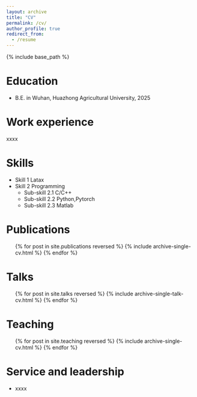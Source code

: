 ```yaml
---
layout: archive
title: "CV"
permalink: /cv/
author_profile: true
redirect_from:
  - /resume
---
```


{% include base_path %}

Education
======
* B.E. in Wuhan, Huazhong Agricultural University, 2025

Work experience
======
xxxx

Skills
======
* Skill 1 Latax
* Skill 2 Programming
  * Sub-skill 2.1 C/C++
  * Sub-skill 2.2 Python,Pytorch
  * Sub-skill 2.3 Matlab

Publications
======
  <ul>{% for post in site.publications reversed %}
    {% include archive-single-cv.html %}
  {% endfor %}</ul>
  
Talks
======
  <ul>{% for post in site.talks reversed %}
    {% include archive-single-talk-cv.html  %}
  {% endfor %}</ul>
  
Teaching
======
  <ul>{% for post in site.teaching reversed %}
    {% include archive-single-cv.html %}
  {% endfor %}</ul>
  
Service and leadership
======
* xxxx
